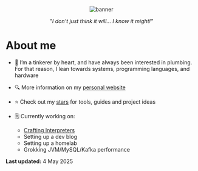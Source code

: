 <p align="center">
  <img alt="banner" src="https://github.com/emmaneugene/emmaneugene/assets/45187465/cda10107-ff9a-4d07-a63e-d1d74944a8e5">
</p>

<p align="center"><i>"I don't just think it will... I know it might!"</i></p>

# About me
- 🔧 I’m a tinkerer by heart, and have always been interested in plumbing. For that reason, I lean towards systems, programming languages, and hardware

- 🔍 More information on my [personal website](https://emmaneugene.github.io)

- ⭐️ Check out my [stars](https://github.com/emmaneugene?tab=stars) for tools, guides and project ideas

- 🗒️ Currently working on:
  - [Crafting Interpreters](https://craftinginterpreters.com)
  - Setting up a dev blog
  - Setting up a homelab
  - Grokking JVM/MySQL/Kafka performance

**Last updated:** 4 May 2025
<!---
emmaneugene/emmaneugene is a ✨ special ✨ repository because its `README.md` (this file) appears on your GitHub profile.
--->
